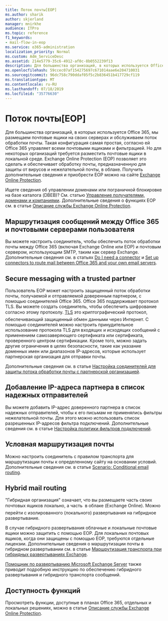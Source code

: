 ```yaml
---
title: Поток почты[EOP]
ms.author: sharik
author: skjerland
manager: mnirkhe
audience: ITPro
ms.topic: reference
f1_keywords:
- mail-flow-in-eop
ms.service: o365-administration
localization_priority: Normal
ms.custom: Adm_ServiceDesc
ms.assetid: 214e5779-35c6-4912-af0c-8b0552239f13
description: Для большинства организаций, в которых используется Office 365, мы размещаем почтовые ящики на своих серверах и обслуживаем поток обработки почты. Такая конфигурация самая простая, согласно ей Office 365 управляет всеми почтовыми ящиками и фильтрацией. Но для некоторых организаций требуется разместить почтовые ящики в локальной среде. Exchange Online Protection (EOP) позволяет это сделать и обеспечивает обработку почты, предназначенную для защиты от вирусов и нежелательной почты, в облаке. Получить дополнительные сведения и приобрести EOP можно на сайте Exchange Online Protection.
ms.openlocfilehash: 59ccec07af154275697c671014aae6e204710031
ms.sourcegitcommit: 96dc758c790ddaf05f5c2b836451b417729cf119
ms.translationtype: MT
ms.contentlocale: ru-RU
ms.lasthandoff: 07/18/2019
ms.locfileid: "35776630"
---
```

# <a name="mail-floweop"></a>Поток почты[EOP]

Для большинства организаций, в которых используется Office 365, мы размещаем почтовые ящики на своих серверах и обслуживаем поток обработки почты. Такая конфигурация самая простая, согласно ей Office 365 управляет всеми почтовыми ящиками и фильтрацией. Но для некоторых организаций требуется разместить почтовые ящики в локальной среде. Exchange Online Protection (EOP) позволяет это сделать и обеспечивает обработку почты, предназначенную для защиты от вирусов и нежелательной почты, в облаке. Получить дополнительные сведения и приобрести EOP можно на сайте [Exchange Online Protection](https://products.office.com/en-us/exchange/exchange-email-security-spam-protection).
  
Ищете сведения об управлении доменами или пограничной блокировке на базе каталога (DBEB)? См. статью [Управление получателями, доменами и компаниями](recipient-domain-and-company-management.md). Дополнительные сведения о функциях EOP см. в статье [Описание службы Exchange Online Protection](exchange-online-protection-service-description.md).
  
## <a name="routing-email-between-office-365-and-your-own-email-servers"></a>Маршрутизация сообщений между Office 365 и почтовыми серверами пользователя
<a name="BKMK_outboundmailrouting"> </a>

Вы можете настроить соединитель, чтобы обеспечить поток обработки почты между Office 365 (включая Exchange Online или EOP) и почтовым сервером, использующим SMTP, таким как сервер Exchange. Дополнительные сведения см. в статьях [Do I need a connector](http://technet.microsoft.com/library/16731ae9-c909-49dd-bffc-a46e6151fc29.aspx) и [Set up connectors to route mail between Office 365 and your own email servers](http://technet.microsoft.com/library/2e93fd60-a5ef-4e64-8e62-2b862b2d1033.aspx).
  
## <a name="secure-messaging-with-a-trusted-partner"></a>Secure messaging with a trusted partner
<a name="BKMK_securemessagingwithatrustedpartner"> </a>

Пользователь EOP может настроить защищенный поток обработки почты, получаемой и отправляемой доверенным партнером, с помощью соединителей Office 365. Office 365 поддерживает протокол TLS. Вы можете создать соединитель, чтобы обеспечить шифрование согласно этому протоколу. [TLS](https://technet.microsoft.com/en-us/library/mt163898.aspx)  это криптографический протокол, обеспечивающий защищенный обмен данными через Интернет. С помощью соединителей можно настроить принудительное использование протокола TLS для входящих и исходящих сообщений с применением самозаверяющего сертификата или сертификата, проверенного центром сертификации. Кроме того, можно задать другие ограничения в целях безопасности, такие как указание доменных имен или диапазонов IP-адресов, которые использует партнерская организация для отправки почты. 
  
Дополнительные сведения см. в статье [Настройка соединителей для защиты потока обработки почты с партнерской организацией](https://technet.microsoft.com/en-us/library/dn751021%28v=exchg.150%29.aspx).
  
## <a name="safe-listing-a-partners-ip-address"></a>Добавление IP-адреса партнера в список надежных отправителей
<a name="BKMK_safelistingapartnersipaddress"> </a>

Вы можете добавить IP-адрес доверенного партнера в список надежных отправителей, чтобы к его письмам не применялись фильтры нежелательной почты. Для этого можно использовать список разрешенных IP-адресов фильтра подключений. Дополнительные сведения см. в статье [Настройка политики фильтров подключений](https://go.microsoft.com/fwlink/p/?LinkID=287108).
  
## <a name="conditional-mail-routing"></a>Условная маршрутизация почты
<a name="BKMK_conditionalmailrouting"> </a>

Можно настроить соединитель с правилом транспорта для маршрутизации почты к определенному сайту на основании условий. Дополнительные сведения см. в статье [Scenario: Conditional email routing](http://technet.microsoft.com/library/82d105e2-e955-4e03-99c3-3314a5d21a4c.aspx).
  
## <a name="hybrid-mail-routing"></a>Hybrid mail routing
<a name="BKMK_hybridmailrouting"> </a>

"Гибридная организация" означает, что вы размещаете часть своих почтовых ящиков локально, а часть  в облаке (Exchange Online). Можно перейти с изолированного (локального) развертывания на гибридное развертывание.
  
В случае гибридного развертывания облачные и локальные почтовые ящики можно защитить с помощью EOP. Для локальных почтовых ящиков, когда они защищены с помощью EOP, требуются отдельные лицензии. Дополнительные сведения о маршрутизации почты в гибридном развертывании см. в статье [Маршрутизация транспорта при гибридных развертываниях Exchange](https://go.microsoft.com/fwlink/p/?LinkId=271757).
  
[Помощник по развертыванию Microsoft Exchange Server](https://go.microsoft.com/fwlink/p/?LinkId=287036) также приводит подробную инструкцию по обеспечению гибридного развертывания и гибридного транспорта сообщений. 
  
## <a name="feature-availability"></a>Доступность функций
<a name="BKMK_hybridmailrouting"> </a>

Просмотреть функции, доступные в планах Office 365, отдельных и локальных решениях, можно в статье [Описание службы Exchange Online Protection](exchange-online-protection-service-description.md).
  


